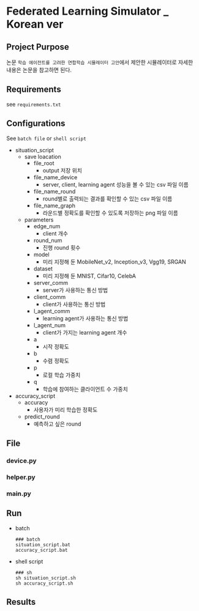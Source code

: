 # Federated Learning Simulator _ Korean ver
## Project Purpose 

논문 `학습 에이전트를 고려한 연합학습 시뮬레이터 고안`에서 제안한 시뮬레이터로 자세한 내용은 논문을 참고하면 된다.

## Requirements

see `requirements.txt`

## Configurations

See `batch file` or `shell script`
- situation_script
  - save loacation
    - file_root
      - output 저장 위치
    - file_name_device
      - server, client, learning agent 성능을 볼 수 있는 csv 파일 이름
    - file_name_round
      - round별로 출력되는 결과를 확인할 수 있는 csv 파일 이름
    - file_name_graph
      -  라운드별 정확도를 확인할 수 있도록 저장하는 png 파일 이름 
  - parameters
    - edge_num
      - client 개수
    - round_num
      - 진행 round 횟수
    - model
      - 미리 지정해 둔 MobileNet_v2, Inception_v3, Vgg19, SRGAN
    - dataset
      - 미리 지정해 둔 MNIST, Cifar10, CelebA
    - server_comm
      - server가 사용하는 통신 방법
    - client_comm
      - client가 사용하는 통신 방법
    - l_agent_comm
      - learning agent가 사용하는 통신 방법
    - l_agent_num
      - client가 가지는 learning agent 개수
    - a
      - 시작 정확도
    - b
      - 수렴 정확도
    - p
      - 로컬 학습 가중치
    - q
      - 학습에 참여하는 클라이언트 수 가중치
- accuracy_script
  - accuracy
    - 사용자가 미리 학습한 정확도
  - predict_round
    - 예측하고 싶은 round

## File

### device.py

### helper.py
 
### main.py

## Run
- batch
    ``` 
    ### batch
    situation_script.bat
    accuracy_script.bat
    ```
- shell script
    ```
    ### sh
    sh situation_script.sh
    sh accuracy_script.sh
    ```

## Results




